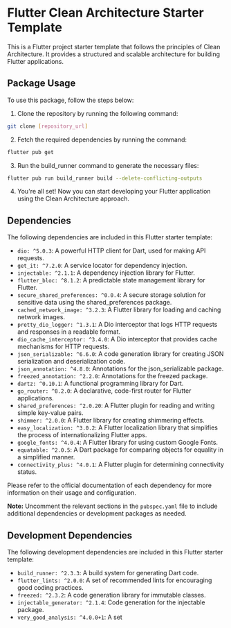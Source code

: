 
# Flutter Clean Architecture Starter Template

This is a Flutter project starter template that follows the principles of Clean Architecture. It provides a structured and scalable architecture for building Flutter applications.

## Package Usage

To use this package, follow the steps below:

1. Clone the repository by running the following command:
```bash
git clone [repository_url] 
```

2. Fetch the required dependencies by running the command:
```bash
flutter pub get
```

3. Run the build_runner command to generate the necessary files:

```bash
flutter pub run build_runner build --delete-conflicting-outputs
```


4. You're all set! Now you can start developing your Flutter application using the Clean Architecture approach.

## Dependencies

The following dependencies are included in this Flutter starter template:

- `dio: ^5.0.3`: A powerful HTTP client for Dart, used for making API requests.
- `get_it: ^7.2.0`: A service locator for dependency injection.
- `injectable: ^2.1.1`: A dependency injection library for Flutter.
- `flutter_bloc: ^8.1.2`: A predictable state management library for Flutter.
- `secure_shared_preferences: ^0.0.4`: A secure storage solution for sensitive data using the shared_preferences package.
- `cached_network_image: ^3.2.3`: A Flutter library for loading and caching network images.
- `pretty_dio_logger: ^1.3.1`: A Dio interceptor that logs HTTP requests and responses in a readable format.
- `dio_cache_interceptor: ^3.4.0`: A Dio interceptor that provides cache mechanisms for HTTP requests.
- `json_serializable: ^6.6.0`: A code generation library for creating JSON serialization and deserialization code.
- `json_annotation: ^4.8.0`: Annotations for the json_serializable package.
- `freezed_annotation: ^2.2.0`: Annotations for the freezed package.
- `dartz: ^0.10.1`: A functional programming library for Dart.
- `go_router: ^8.2.0`: A declarative, code-first router for Flutter applications.
- `shared_preferences: ^2.0.20`: A Flutter plugin for reading and writing simple key-value pairs.
- `shimmer: ^2.0.0`: A Flutter library for creating shimmering effects.
- `easy_localization: ^3.0.2`: A Flutter localization library that simplifies the process of internationalizing Flutter apps.
- `google_fonts: ^4.0.4`: A Flutter library for using custom Google Fonts.
- `equatable: ^2.0.5`: A Dart package for comparing objects for equality in a simplified manner.
- `connectivity_plus: ^4.0.1`: A Flutter plugin for determining connectivity status.

Please refer to the official documentation of each dependency for more information on their usage and configuration.

**Note:** Uncomment the relevant sections in the `pubspec.yaml` file to include additional dependencies or development packages as needed.

## Development Dependencies

The following development dependencies are included in this Flutter starter template:

- `build_runner: ^2.3.3`: A build system for generating Dart code.
- `flutter_lints: ^2.0.0`: A set of recommended lints for encouraging good coding practices.
- `freezed: ^2.3.2`: A code generation library for immutable classes.
- `injectable_generator: ^2.1.4`: Code generation for the injectable package.
- `very_good_analysis: ^4.0.0+1`: A set

